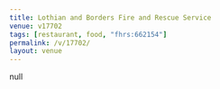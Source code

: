 ```yaml
---
title: Lothian and Borders Fire and Rescue Service
venue: v17702
tags: [restaurant, food, "fhrs:662154"]
permalink: /v/17702/
layout: venue
---
```

null